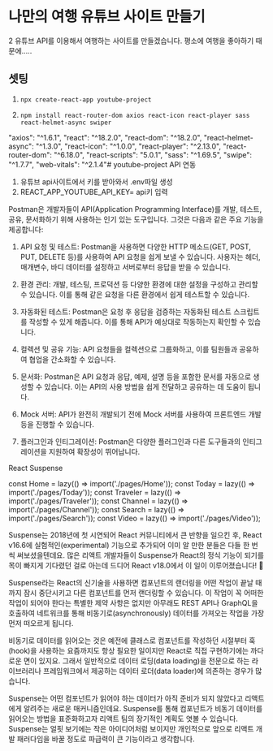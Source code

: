 # 나만의 여행 유튜브 사이트 만들기
2 유튜브 API를 이용해서 여행하는 사이트를 만들겠습니다.
평소에 여행을 좋아하기 때문에.....

## 셋팅
1. `npx create-react-app youtube-project`

2. `npm install react-router-dom axios react-icon react-player sass react-helmet-async swiper`

"axios": "^1.6.1",
"react": "^18.2.0",
"react-dom": "^18.2.0",
"react-helmet-async": "^1.3.0",
"react-icon": "^1.0.0",
"react-player": "^2.13.0",
"react-router-dom": "^6.18.0",
"react-scripts": "5.0.1",
"sass": "^1.69.5",
"swipe": "^1.7.7",
"web-vitals": "^2.1.4"#   y o u t u b e - p r o j e c t 
 
 
API 연동

1. 유튜브 api사이트에서 키를 받아와서 .env파일 생성
2. REACT_APP_YOUTUBE_API_KEY= api키 입력


Postman은 개발자들이 API(Application Programming Interface)를 개발, 테스트, 공유, 문서화하기 위해 사용하는 인기 있는 도구입니다. 그것은 다음과 같은 주요 기능을 제공합니다:

1. API 요청 및 테스트: Postman을 사용하면 다양한 HTTP 메소드(GET, POST, PUT, DELETE 등)를 사용하여 API 요청을 쉽게 보낼 수 있습니다. 사용자는 헤더, 매개변수, 바디 데이터를 설정하고 서버로부터 응답을 받을 수 있습니다.

2. 환경 관리: 개발, 테스팅, 프로덕션 등 다양한 환경에 대한 설정을 구성하고 관리할 수 있습니다. 이를 통해 같은 요청을 다른 환경에서 쉽게 테스트할 수 있습니다.

3. 자동화된 테스트: Postman은 요청 후 응답을 검증하는 자동화된 테스트 스크립트를 작성할 수 있게 해줍니다. 이를 통해 API가 예상대로 작동하는지 확인할 수 있습니다.

4. 컬렉션 및 공유 기능: API 요청들을 컬렉션으로 그룹화하고, 이를 팀원들과 공유하여 협업을 간소화할 수 있습니다.

5. 문서화: Postman은 API 요청과 응답, 예제, 설명 등을 포함한 문서를 자동으로 생성할 수 있습니다. 이는 API의 사용 방법을 쉽게 전달하고 공유하는 데 도움이 됩니다.

6. Mock 서버: API가 완전히 개발되기 전에 Mock 서버를 사용하여 프론트엔드 개발 등을 진행할 수 있습니다.

7. 플러그인과 인티그레이션: Postman은 다양한 플러그인과 다른 도구들과의 인티그레이션을 지원하여 확장성이 뛰어납니다.   

React Suspense

const Home = lazy(() => import('./pages/Home'));
const Today = lazy(() => import('./pages/Today'));
const Traveler = lazy(() => import('./pages/Traveler'));
const Channel = lazy(() => import('./pages/Channel'));
const Search = lazy(() => import('./pages/Search'));
const Video = lazy(() => import('./pages/Video'));

Suspense는 2018년에 첫 시연되어 React 커뮤니티에서 큰 반향을 일으킨 후, React v16.6에 실험적인(experimental) 기능으로 추가되어 이미 알 만한 분들은 다들 한 번씩 써보셨을텐데요. 많은 리액트 개발자들이 Suspense가 React의 정식 기능이 되기를 목이 빠지게 기다렸던 걸로 아는데 드디어 React v18.0에서 이 일이 이루어졌습니다! 🥳

Suspense라는 React의 신기술을 사용하면 컴포넌트의 랜더링을 어떤 작업이 끝날 때까지 잠시 중단시키고 다른 컴포넌트를 먼저 랜더링할 수 있습니다. 이 작업이 꼭 어떠한 작업이 되어야 한다는 특별한 제약 사항은 없지만 아무래도 REST API나 GraphQL을 호출하여 네트워크를 통해 비동기로(asynchronously) 데이터를 가져오는 작업을 가장 먼저 떠오르게 됩니다.

비동기로 데이터를 읽어오는 것은 예전에 클래스로 컴포넌트를 작성하던 시절부터 훅(hook)을 사용하는 요즘까지도 항상 필요한 일이지만 React로 직접 구현하기에는 까다로운 면이 있지요. 그래서 일반적으로 데이터 로딩(data loading)을 전문으로 하는 라이브러리나 프레임워크에서 제공하는 데이터 로더(data loader)에 의존하는 경우가 많습니다.

Suspense는 어떤 컴포넌트가 읽어야 하는 데이터가 아직 준비가 되지 않았다고 리액트에게 알려주는 새로운 매커니즘인데요. Suspense를 통해 컴포넌트가 비동기 데이터를 읽어오는 방법을 표준화하고자 리액트 팀의 장기적인 계획도 엿볼 수 있습니다. Suspense는 얼핏 보기에는 작은 아이디어처럼 보이지만 개인적으로 앞으로 리액트 개발 패러다임을 바꿀 정도로 파급력이 큰 기능이라고 생각합니다.

